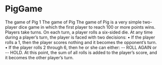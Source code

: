 # PigGame
The game of Pig
1 The game of Pig
The game of Pig is a very simple two-player dice game in which the first player to reach
100 or more points wins. Players take turns. On each turn, a player rolls a six-sided die.
At any time during a player’s turn, the player is faced with two decisions:
• If the player rolls a 1, then the player scores nothing and it becomes the opponent’s
turn.
• If the player rolls 2 through 6, then he or she can either:
-- ROLL AGAIN or
-- HOLD. At this point, the sum of all rolls is added to the player’s score, and it
becomes the other player’s turn.

